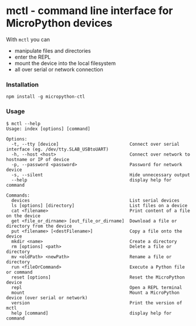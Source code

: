 # mctl - command line interface for MicroPython devices

With `mctl` you can

* manipulate files and directories
* enter the REPL
* mount the device into the local filesystem
* all over serial or network connection

### Installation

```npm install -g micropython-ctl```

### Usage

```shell
$ mctl --help
Usage: index [options] [command]

Options:
  -t, --tty [device]                           Connect over serial interface (eg. /dev/tty.SLAB_USBtoUART)
  -h, --host <host>                            Connect over network to hostname or IP of device
  -p, --password <password>                    Password for network device
  -s, --silent                                 Hide unnecessary output
  --help                                       display help for command

Commands:
  devices                                      List serial devices
  ls [options] [directory]                     List files on a device
  cat <filename>                               Print content of a file on the device
  get <file_or_dirname> [out_file_or_dirname]  Download a file or directory from the device
  put <filename> [<destFilename>]              Copy a file onto the device
  mkdir <name>                                 Create a directory
  rm [options] <path>                          Delete a file or directory
  mv <oldPath> <newPath>                       Rename a file or directory
  run <fileOrCommand>                          Execute a Python file or command
  reset [options]                              Reset the MicroPython device
  repl                                         Open a REPL terminal
  mount                                        Mount a MicroPython device (over serial or network)
  version                                      Print the version of mctl
  help [command]                               display help for command
```
